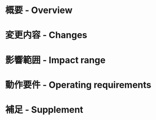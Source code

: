 # 概要 - Overview


# 変更内容 - Changes


# 影響範囲 - Impact range


# 動作要件 - Operating requirements


# 補足 - Supplement
